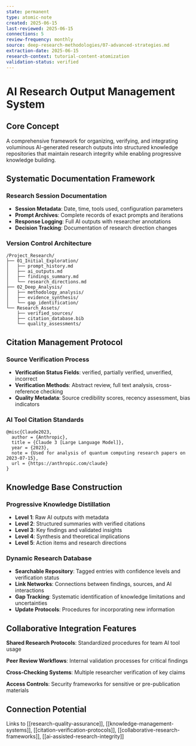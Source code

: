 ```yaml
---
state: permanent
type: atomic-note
created: 2025-06-15
last-reviewed: 2025-06-15
connections: 5
review-frequency: monthly
source: deep-research-methodologies/07-advanced-strategies.md
extraction-date: 2025-06-15
research-context: tutorial-content-atomization
validation-status: verified
---
```


# AI Research Output Management System

## Core Concept

A comprehensive framework for organizing, verifying, and integrating voluminous AI-generated research outputs into structured knowledge repositories that maintain research integrity while enabling progressive knowledge building.

## Systematic Documentation Framework

### Research Session Documentation
- **Session Metadata**: Date, time, tools used, configuration parameters
- **Prompt Archives**: Complete records of exact prompts and iterations
- **Response Logging**: Full AI outputs with researcher annotations
- **Decision Tracking**: Documentation of research direction changes

### Version Control Architecture
```
/Project_Research/
├── 01_Initial_Exploration/
│   ├── prompt_history.md
│   ├── ai_outputs.md
│   ├── findings_summary.md
│   └── research_directions.md
├── 02_Deep_Analysis/
│   ├── methodology_analysis/
│   ├── evidence_synthesis/
│   └── gap_identification/
└── Research_Assets/
    ├── verified_sources/
    ├── citation_database.bib
    └── quality_assessments/
```

## Citation Management Protocol

### Source Verification Process
- **Verification Status Fields**: verified, partially verified, unverified, incorrect
- **Verification Methods**: Abstract review, full text analysis, cross-reference checking
- **Quality Metadata**: Source credibility scores, recency assessment, bias indicators

### AI Tool Citation Standards
```
@misc{Claude2023,
  author = {Anthropic},
  title = {Claude 3 [Large Language Model]},
  year = {2023},
  note = {Used for analysis of quantum computing research papers on 2023-07-15},
  url = {https://anthropic.com/claude}
}
```

## Knowledge Base Construction

### Progressive Knowledge Distillation
- **Level 1**: Raw AI outputs with metadata
- **Level 2**: Structured summaries with verified citations
- **Level 3**: Key findings and validated insights
- **Level 4**: Synthesis and theoretical implications
- **Level 5**: Action items and research directions

### Dynamic Research Database
- **Searchable Repository**: Tagged entries with confidence levels and verification status
- **Link Networks**: Connections between findings, sources, and AI interactions
- **Gap Tracking**: Systematic identification of knowledge limitations and uncertainties
- **Update Protocols**: Procedures for incorporating new information

## Collaborative Integration Features

**Shared Research Protocols**: Standardized procedures for team AI tool usage

**Peer Review Workflows**: Internal validation processes for critical findings

**Cross-Checking Systems**: Multiple researcher verification of key claims

**Access Controls**: Security frameworks for sensitive or pre-publication materials

## Connection Potential

Links to [[research-quality-assurance]], [[knowledge-management-systems]], [[citation-verification-protocols]], [[collaborative-research-frameworks]], [[ai-assisted-research-integrity]]